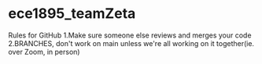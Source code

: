 # ece1895_teamZeta
  Rules for GitHub
1.Make sure someone else reviews and merges your code
2.BRANCHES, don't work on main unless we're all working on it together(ie. over Zoom, in person)
